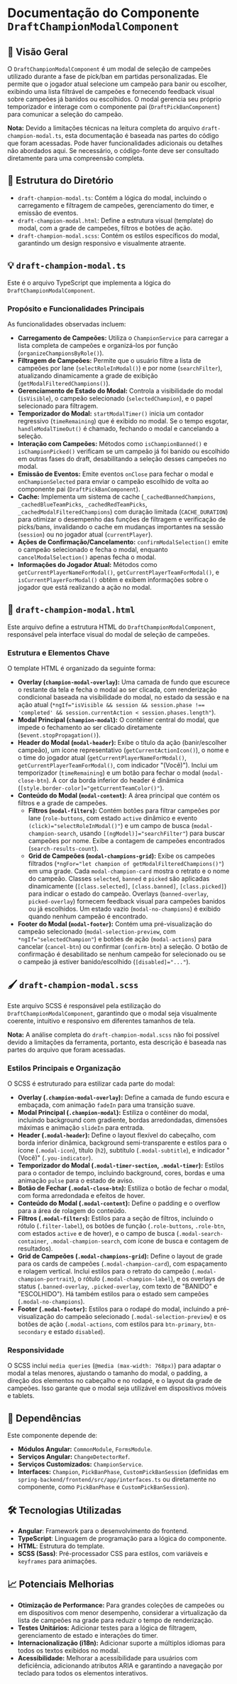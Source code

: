 # Documentação do Componente `DraftChampionModalComponent`

## 📄 Visão Geral

O `DraftChampionModalComponent` é um modal de seleção de campeões utilizado durante a fase de pick/ban em partidas personalizadas. Ele permite que o jogador atual selecione um campeão para banir ou escolher, exibindo uma lista filtrável de campeões e fornecendo feedback visual sobre campeões já banidos ou escolhidos. O modal gerencia seu próprio temporizador e interage com o componente pai (`DraftPickBanComponent`) para comunicar a seleção do campeão.

**Nota:** Devido a limitações técnicas na leitura completa do arquivo `draft-champion-modal.ts`, esta documentação é baseada nas partes do código que foram acessadas. Pode haver funcionalidades adicionais ou detalhes não abordados aqui. Se necessário, o código-fonte deve ser consultado diretamente para uma compreensão completa.

## 📁 Estrutura do Diretório

- `draft-champion-modal.ts`: Contém a lógica do modal, incluindo o carregamento e filtragem de campeões, gerenciamento do timer, e emissão de eventos.
- `draft-champion-modal.html`: Define a estrutura visual (template) do modal, com a grade de campeões, filtros e botões de ação.
- `draft-champion-modal.scss`: Contém os estilos específicos do modal, garantindo um design responsivo e visualmente atraente.

## 💡 `draft-champion-modal.ts`

Este é o arquivo TypeScript que implementa a lógica do `DraftChampionModalComponent`.

### Propósito e Funcionalidades Principais

As funcionalidades observadas incluem:

- **Carregamento de Campeões:** Utiliza o `ChampionService` para carregar a lista completa de campeões e organizá-los por função (`organizeChampionsByRole()`).
- **Filtragem de Campeões:** Permite que o usuário filtre a lista de campeões por lane (`selectRoleInModal()`) e por nome (`searchFilter`), atualizando dinamicamente a grade de exibição (`getModalFilteredChampions()`).
- **Gerenciamento de Estado do Modal:** Controla a visibilidade do modal (`isVisible`), o campeão selecionado (`selectedChampion`), e o papel selecionado para filtragem.
- **Temporizador do Modal:** `startModalTimer()` inicia um contador regressivo (`timeRemaining`) que é exibido no modal. Se o tempo esgotar, `handleModalTimeOut()` é chamado, fechando o modal e cancelando a seleção.
- **Interação com Campeões:** Métodos como `isChampionBanned()` e `isChampionPicked()` verificam se um campeão já foi banido ou escolhido em outras fases do draft, desabilitando a seleção desses campeões no modal.
- **Emissão de Eventos:** Emite eventos `onClose` para fechar o modal e `onChampionSelected` para enviar o campeão escolhido de volta ao componente pai (`DraftPickBanComponent`).
- **Cache:** Implementa um sistema de cache (`_cachedBannedChampions`, `_cachedBlueTeamPicks`, `_cachedRedTeamPicks`, `_cachedModalFilteredChampions`) com duração limitada (`CACHE_DURATION`) para otimizar o desempenho das funções de filtragem e verificação de picks/bans, invalidando o cache em mudanças importantes na sessão (`session`) ou no jogador atual (`currentPlayer`).
- **Ações de Confirmação/Cancelamento:** `confirmModalSelection()` emite o campeão selecionado e fecha o modal, enquanto `cancelModalSelection()` apenas fecha o modal.
- **Informações do Jogador Atual:** Métodos como `getCurrentPlayerNameForModal()`, `getCurrentPlayerTeamForModal()`, e `isCurrentPlayerForModal()` obtêm e exibem informações sobre o jogador que está realizando a ação no modal.

## 🎨 `draft-champion-modal.html`

Este arquivo define a estrutura HTML do `DraftChampionModalComponent`, responsável pela interface visual do modal de seleção de campeões.

### Estrutura e Elementos Chave

O template HTML é organizado da seguinte forma:

- **Overlay (`champion-modal-overlay`):** Uma camada de fundo que escurece o restante da tela e fecha o modal ao ser clicada, com renderização condicional baseada na visibilidade do modal, no estado da sessão e na ação atual (`*ngIf="isVisible && session && session.phase !== 'completed' && session.currentAction < session.phases.length"`).
- **Modal Principal (`champion-modal`):** O contêiner central do modal, que impede o fechamento ao ser clicado diretamente (`$event.stopPropagation()`).
- **Header do Modal (`modal-header`):** Exibe o título da ação (banir/escolher campeão), um ícone representativo (`getCurrentActionIcon()`), o nome e o time do jogador atual (`getCurrentPlayerNameForModal()`, `getCurrentPlayerTeamForModal()`, com indicador "(Você)"). Inclui um temporizador (`timeRemaining`) e um botão para fechar o modal (`modal-close-btn`). A cor da borda inferior do header é dinâmica (`[style.border-color]="getCurrentTeamColor()"`).
- **Conteúdo do Modal (`modal-content`):** A área principal que contém os filtros e a grade de campeões.
  - **Filtros (`modal-filters`):** Contém botões para filtrar campeões por lane (`role-buttons`, com estado `active` dinâmico e evento `(click)="selectRoleInModal()"`) e um campo de busca (`modal-champion-search`, usando `[(ngModel)]="searchFilter"`) para buscar campeões por nome. Exibe a contagem de campeões encontrados (`search-results-count`).
  - **Grid de Campeões (`modal-champions-grid`):** Exibe os campeões filtrados (`*ngFor="let champion of getModalFilteredChampions()"`) em uma grade. Cada `modal-champion-card` mostra o retrato e o nome do campeão. Classes `selected`, `banned` e `picked` são aplicadas dinamicamente (`[class.selected]`, `[class.banned]`, `[class.picked]`) para indicar o estado do campeão. Overlays (`banned-overlay`, `picked-overlay`) fornecem feedback visual para campeões banidos ou já escolhidos. Um estado vazio (`modal-no-champions`) é exibido quando nenhum campeão é encontrado.
- **Footer do Modal (`modal-footer`):** Contém uma pré-visualização do campeão selecionado (`modal-selection-preview`, com `*ngIf="selectedChampion"`) e botões de ação (`modal-actions`) para cancelar (`cancel-btn`) ou confirmar (`confirm-btn`) a seleção. O botão de confirmação é desabilitado se nenhum campeão for selecionado ou se o campeão já estiver banido/escolhido (`[disabled]="..."`).

## 🖌️ `draft-champion-modal.scss`

Este arquivo SCSS é responsável pela estilização do `DraftChampionModalComponent`, garantindo que o modal seja visualmente coerente, intuitivo e responsivo em diferentes tamanhos de tela.

**Nota:** A análise completa do `draft-champion-modal.scss` não foi possível devido a limitações da ferramenta, portanto, esta descrição é baseada nas partes do arquivo que foram acessadas.

### Estilos Principais e Organização

O SCSS é estruturado para estilizar cada parte do modal:

- **Overlay (`.champion-modal-overlay`):** Define a camada de fundo escura e embaçada, com animação `fadeIn` para uma transição suave.
- **Modal Principal (`.champion-modal`):** Estiliza o contêiner do modal, incluindo background com gradiente, bordas arredondadas, dimensões máximas e animação `slideIn` para entrada.
- **Header (`.modal-header`):** Define o layout flexível do cabeçalho, com borda inferior dinâmica, background semi-transparente e estilos para o ícone (`.modal-icon`), título (`h2`), subtítulo (`.modal-subtitle`), e indicador "(Você)" (`.you-indicator`).
- **Temporizador do Modal (`.modal-timer-section`, `.modal-timer`):** Estilos para o contador de tempo, incluindo background, cores, bordas e uma animação `pulse` para o estado de aviso.
- **Botão de Fechar (`.modal-close-btn`):** Estiliza o botão de fechar o modal, com forma arredondada e efeitos de hover.
- **Conteúdo do Modal (`.modal-content`):** Define o padding e o overflow para a área de rolagem do conteúdo.
- **Filtros (`.modal-filters`):** Estilos para a seção de filtros, incluindo o rótulo (`.filter-label`), os botões de função (`.role-buttons`, `.role-btn`, com estados `active` e de hover), e o campo de busca (`.modal-search-container`, `.modal-champion-search`, com ícone de busca e contagem de resultados).
- **Grid de Campeões (`.modal-champions-grid`):** Define o layout de grade para os cards de campeões (`.modal-champion-card`), com espaçamento e rolagem vertical. Inclui estilos para o retrato do campeão (`.modal-champion-portrait`), o rótulo (`.modal-champion-label`), e os overlays de status (`.banned-overlay`, `.picked-overlay`, com texto de "BANIDO" e "ESCOLHIDO"). Há também estilos para o estado sem campeões (`.modal-no-champions`).
- **Footer (`.modal-footer`):** Estilos para o rodapé do modal, incluindo a pré-visualização do campeão selecionado (`.modal-selection-preview`) e os botões de ação (`.modal-actions`, com estilos para `btn-primary`, `btn-secondary` e estado `disabled`).

### Responsividade

O SCSS inclui `media queries` (`@media (max-width: 768px)`) para adaptar o modal a telas menores, ajustando o tamanho do modal, o padding, a direção dos elementos no cabeçalho e no rodapé, e o layout da grade de campeões. Isso garante que o modal seja utilizável em dispositivos móveis e tablets.

## 🔗 Dependências

Este componente depende de:

- **Módulos Angular:** `CommonModule`, `FormsModule`.
- **Serviços Angular:** `ChangeDetectorRef`.
- **Serviços Customizados:** `ChampionService`.
- **Interfaces:** `Champion`, `PickBanPhase`, `CustomPickBanSession` (definidas em `spring-backend/frontend/src/app/interfaces.ts` ou diretamente no componente, como `PickBanPhase` e `CustomPickBanSession`).

## 🛠️ Tecnologias Utilizadas

- **Angular**: Framework para o desenvolvimento do frontend.
- **TypeScript**: Linguagem de programação para a lógica do componente.
- **HTML**: Estrutura do template.
- **SCSS (Sass)**: Pré-processador CSS para estilos, com variáveis e `keyframes` para animações.

## 📈 Potenciais Melhorias

- **Otimização de Performance:** Para grandes coleções de campeões ou em dispositivos com menor desempenho, considerar a virtualização da lista de campeões na grade para reduzir o tempo de renderização.
- **Testes Unitários:** Adicionar testes para a lógica de filtragem, gerenciamento de estado e interações do timer.
- **Internacionalização (i18n):** Adicionar suporte a múltiplos idiomas para todos os textos exibidos no modal.
- **Acessibilidade:** Melhorar a acessibilidade para usuários com deficiência, adicionando atributos ARIA e garantindo a navegação por teclado para todos os elementos interativos.
